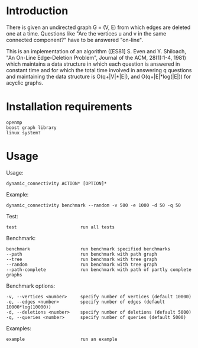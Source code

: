 # Introduction
There is given an undirected graph G = (V, E) from which edges are deleted one at a time. Questions like "Are the vertices u and v in the same connected component?" have to be answered "on-line".

This is an implementation of an algorithm ([ES81] S. Even and Y. Shiloach, "An On-Line Edge-Deletion Problem", Journal of the ACM, 28(1):1-4, 1981) which maintains a data structure in which each question is answered in constant time and for which the total time involved in answering q questions and maintaining the data structure is O(q+|V|*|E|), and O(q+|E|*log(|E|)) for acyclic graphs.

# Installation requirements
    openmp
    boost graph library
    linux system?

# Usage

Usage:

    dynamic_connectivity ACTION* [OPTION]*

Example:

    dynamic_connectivity benchmark --random -v 500 -e 1000 -d 50 -q 50

Test:

    test                        run all tests

Benchmark:

    benchmark                   run benchmark specified benchmarks
    --path                      run benchmark with path graph
    --tree                      run benchmark with tree graph
    --random                    run benchmark with tree graph
    --path-complete             run benchmark with path of partly complete graphs

Benchmark options:

    -v, --vertices <number>     specify number of vertices (default 10000)
    -e, --edges <number>        specify number of edges (default 10000*log(10000))
    -d, --deletions <number>    specify number of deletions (default 5000)
    -q, --queries <number>      specify number of queries (default 5000)

Examples:

    example                     run an example